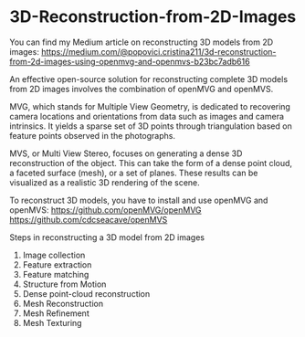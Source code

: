 # 3D-Reconstruction-from-2D-Images

You can find my Medium article on reconstructing 3D models from 2D images:
https://medium.com/@popovici.cristina211/3d-reconstruction-from-2d-images-using-openmvg-and-openmvs-b23bc7adb616

An effective open-source solution for reconstructing complete 3D models from 2D images involves the combination of openMVG and openMVS.

MVG, which stands for Multiple View Geometry, is dedicated to recovering camera locations and orientations from data such as images and camera intrinsics. It yields a sparse set of 3D points through triangulation based on feature points observed in the photographs.

MVS, or Multi View Stereo, focuses on generating a dense 3D reconstruction of the object. This can take the form of a dense point cloud, a faceted surface (mesh), or a set of planes. These results can be visualized as a realistic 3D rendering of the scene.

To reconstruct 3D models, you have to install and use openMVG and openMVS:
https://github.com/openMVG/openMVG
https://github.com/cdcseacave/openMVS

Steps in reconstructing a 3D model from 2D images
1. Image collection
2. Feature extraction
3. Feature matching
4. Structure from Motion
5. Dense point-cloud reconstruction
6. Mesh Reconstruction
7. Mesh Refinement
8. Mesh Texturing

